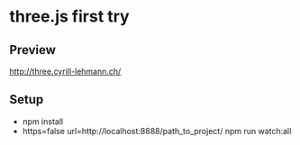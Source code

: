 # three.js first try

## Preview
http://three.cyrill-lehmann.ch/

## Setup
 - npm install
 - https=false url=http://localhost:8888/path_to_project/ npm run watch:all
